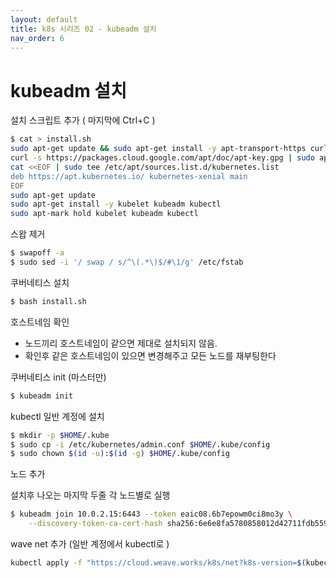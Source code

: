 ```yaml
---
layout: default
title: k8s 시리즈 02 - kubeadm 설치
nav_order: 6
---
```


# kubeadm 설치

설치 스크립트 추가 ( 마지막에 Ctrl+C )

```bash
$ cat > install.sh
sudo apt-get update && sudo apt-get install -y apt-transport-https curl
curl -s https://packages.cloud.google.com/apt/doc/apt-key.gpg | sudo apt-key add -
cat <<EOF | sudo tee /etc/apt/sources.list.d/kubernetes.list
deb https://apt.kubernetes.io/ kubernetes-xenial main
EOF
sudo apt-get update
sudo apt-get install -y kubelet kubeadm kubectl
sudo apt-mark hold kubelet kubeadm kubectl
```

스왑 제거 

```bash
$ swapoff -a
$ sudo sed -i '/ swap / s/^\(.*\)$/#\1/g' /etc/fstab
```

쿠버네티스 설치

```bash
$ bash install.sh
```

호스트네임 확인

- 노드끼리 호스트네임이 같으면 제대로 설치되지 않음.
- 확인후 같은 호스트네임이 있으면 변경해주고 모든 노드를 재부팅한다

쿠버네티스 init (마스터만)

```bash
$ kubeadm init
```

kubectl 일반 계정에 설치 

```bash
$ mkdir -p $HOME/.kube
$ sudo cp -i /etc/kubernetes/admin.conf $HOME/.kube/config
$ sudo chown $(id -u):$(id -g) $HOME/.kube/config
```

노드 추가 

설치후 나오는 마지막 두줄 각 노드별로 실행 

```bash
$ kubeadm join 10.0.2.15:6443 --token eaic08.6b7epowm0ci8mo3y \
    --discovery-token-ca-cert-hash sha256:6e6e8fa5780858012d42711fdb559134bd1cd45a5c04ad774ce6e435fdf224e6
```

wave net 추가 (일반 계정에서 kubectl로 ) 

```bash
kubectl apply -f "https://cloud.weave.works/k8s/net?k8s-version=$(kubectl version | base64 | tr -d '\n')"
```